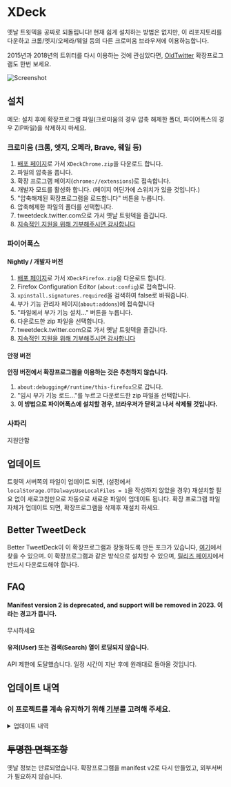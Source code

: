 # XDeck
옛날 트윗덱을 공짜로 되돌립니다!
현재 쉽게 설치하는 방법은 없지만, 이 리포지토리를 다운하고 크롬/엣지/오페라/웨일 등의 다른 크로미움 브라우저에 이용하능합니다.
  
2015년과 2018년의 트위터를 다시 이용하는 것에 관심있다면, [OldTwitter](https://github.com/RMOnft/OldTwitter) 확장프로그램도 한번 보세요.  
  
![Screenshot](https://lune.dimden.dev/9713d947d56.png)  

## 설치
메모: 설치 후에 확장프로그램 파일(크로미움의 경우 압축 해제한 폴더, 파이어폭스의 경우 ZIP파일)을 삭제하지 마세요.
### 크로미움 (크롬, 엣지, 오페라, Brave, 웨일 등) 
1. [배포 페이지](https://github.com/RMOnft/XDeck/releases)로 가서 `XDeckChrome.zip`을 다운로드 합니다.
2. 파일의 압축을 풉니다.
3. 확장 프로그램 페이지(``chrome://extensions``)로 접속합니다.
4. 개발자 모드를 활성화 합니다. (페이지 어딘가에 스위치가 있을 것입니다.)
5. "압축해제된 확장프로그램을 로드합니다" 버튼을 누릅니다.
6. 압축해제한 파일의 폴더를 선택합니다.
7. tweetdeck.twitter.com으로 가서 옛날 트윗덱을 즐깁니다.
8. [지속적인 지원을 위해 기부해주시면 감사합니다](https://www.patreon.com/dimdendev)

### 파이어폭스
#### Nightly / 개발자 버전
1. [배포 페이지](https://github.com/RMOnft/XDeck/releases)로 가서 `XDeckFirefox.zip`을 다운로드 합니다.
2. Firefox Configuration Editor (`about:config`)로 접속합니다.
3. `xpinstall.signatures.required`을 검색하여 false로 바꿔줍니다.
4. 부가 기능 관리자 페이지(``about:addons``)에 접속합니다
5. "파일에서 부가 기능 설치..." 버튼을 누릅니다.
6. 다운로드한 zip 파일을 선택합니다.
7. tweetdeck.twitter.com으로 가서 옛날 트윗덱을 즐깁니다.
8. [지속적인 지원을 위해 기부해주시면 감사합니다](https://www.patreon.com/dimdendev)

#### 안정 버전
**안정 버전에서 확장프로그램을 이용하는 것은 추천하지 않습니다.**
1. `about:debugging#/runtime/this-firefox`으로 갑니다.
2. "임시 부가 기능 로드..."를 누르고 다운로드한 zip 파일을 선택합니다.
3. **이 방법으로 파이어폭스에 설치할 경우, 브라우저가 닫히고 나서 삭제될 것입니다.**

### 사파리
지원안함

## 업데이트
트윗덱 서버쪽의 파일이 업데이트 되면, (설정에서 `localStorage.OTDalwaysUseLocalFiles = 1`을 작성하지 않았을 경우) 재설치할 필요 없이 새로고침만으로 자동으로 새로운 파일이 업데이트 됩니다.
확장 프로그램 파일 자체가 업데이트 되면, 확장프로그램을 삭제후 재설치 하세요.


## Better TweetDeck
Better TweetDeck이 이 확장프로그램과 장동하도록 만든 포크가 있습니다, [여기](https://github.com/RMOnft/BetterTweetDeck/)에서 찾을 수 있으며. 이 확장프로그램과 같은 방식으로 설치할 수 있으며, [릴리즈 페이지](https://github.com/RMOnft/BetterTweetDeck/releases)에서 반드시 다운로드해야 합나다.  
 
## FAQ
#### Manifest version 2 is deprecated, and support will be removed in 2023. 이라는 경고가 뜹니다.
무시하세요

#### 유저(User) 또는 검색(Search) 열이 로딩되지 않습니다.
API 제한에 도달했습니다. 일정 시간이 지난 후에 원래대로 돌아올 것입니다.
  

## 업데이트 내역
### 이 프로젝트를 계속 유지하기 위해 [기부](https://dimden.dev/donate/)를 고려해 주세요.
<details>
<summary>업데이트 내역</summary>

#### 3.1.8
* "북마크 트윗" 버튼 추가!
* 일식 심볼이 해시태그와 링크를 부수는 현상 수정
* 트윗 확장이 링크를 비활성화 하는 문제 해결
#### 3.1.7
* 리밋을 우회하는 설정이 추가되었습니다! 사용하려면:

![](https://github-production-user-asset-6210df.s3.amazonaws.com/26517362/269732181-f3eb8979-a452-4080-bc50-a96d1cc41ed6.png)
![](https://github-production-user-asset-6210df.s3.amazonaws.com/26517362/269732138-785187b2-fbdd-456f-b53e-007b9ab0b68f.png)

리밋 우회와 관련하여 유의해야 할 사항:
* 속도 제한을 받은 후에 우회를 활성화한 경우 XDeck은 작동하지만 웹의 Twitter는 한동안 속도 제한을 받을 수 있습니다.
* 분명히, 이것을 사용하는 것은 안하는 것보다 더 위험합니다. 자신의 위험을 무릅쓰고 사용해야 합니다.
* 한동안 테스트하지 않았기 때문에 실제로 장기적으로 잘 작동하는지 모릅니다. 한동안 이 설정을 활성화했지만 여전히 속도 제한이 있는 경우 모순적이게도 이 설정을 비활성화하면 속도 제한을 제거하는 데 도움이 될 수 있습니다(이론상 입니다)
기타 수정사항:
* 긴 리트윗이 올바르게 확장되지 않는 문제 해결
* 확장된 트윗의 끝에 있는 t.co 링크를 제거했습니다.
#### 3.1.6
* 일부 사용자에 대해 답장이 로드되지 않는 문제 해결.
#### 3.1.5
* 긴 텍스트 트윗을 위한 "트윗 확장" 버튼 추가
* "..."(3개의 점 기호)가 트윗의 시작과 끝에서 제거되는 문제 해결
* 트윗 길이 계산이 미스 해결(트윗-텍스트 라이브러리 업데이트)
#### 3.1.4
대부분 다 고쳤지만:
* 리밋 제한 우회가 더 이상 작동하지 않습니다
* 활동(Activity) 탭이 더 이상 작동하지 않습니다
알려진 문제:
* ~~트윗을 게시할 수 없음~~ 해결
* ~~리트윗이 작동하지 않음~~ 해결
* ~~삭제가 작동하지 않음~~ 해결
* ~~답장이 제대로 표시되지 않음~~ 해결
* ~~인용 트윗에 인용 트윗이 포함되지 않음~~ 해결
#### 3.1.3
답장 해결
#### 3.1.2
트윗 삭제 해결
#### 3.1.1
트윗 해결
#### 3.1.0
katabame/main과 분기 병합
readme 수정
#### 3.0.8
이 버전은 요청에 가로채기를 추가했습니다. 일반 트위터의 요청을 리버스앤지니어링 하여서, 일반 트위터에서 사용하는 해당 요청을 찾을 수 있었습니다. 이제 트윗댁이 종료 API를 사용하려고 하면, 요청이 새 엔드포인트로 리다이렉트 되고, 결과가 옛날 포멧으로 변환됩니다.

이것은 유저(User)와 검색(Search)열을 고칩니다. 저는 더 많은 API가 고장날 것으로 예상합니다. API가 고장나면 작동하는 API로 교체하는 것을 계속 할 것입니다. 제가 작성하는 요청은 일반 트위터 요청과 동일하므로 안전하다는 것을 명심하십시오. 유저 및 검색 열은 이제 속도제한의 영향을 받습니다. 해당 열이 로드되지 않으면 F12를 누른 뒤, 콘솔(Console)탭으로 가서 `localStorage.abuseAPIkeys = '1'`을 작성한 뒤 엔터를 누르세요. 이렇게 하면 리밋이 두 배로 늘어납니다.

BetterTweetDeck을 설치하셨다면 xdeck V3에 작동하도록 수정한 [새로운 업데이트](https://github.com/RMOnft/BetterTweetDeck/releases/tag/v4.11.1)가 있습니다.
#### 3.0.7
main 분기 병합
  
#### 3.0.6
로그 제거
#### 3.0.5
버전 업데이트
#### 3.0.4
리밋을 2배로 늘립니다.
#### 3.0.3
고정된 트윗을 보여줍니다(만약에 최신에 있을 경우)
#### 3.0.2
여러 유저의 타임라인이 주계정만 보여주는 문제를 해결했습니다.
#### 3.0.1
버전 충돌
#### 3.0.0
리퍼러 제거
#### 2.0.5
2.0.4의 문제가 파이어폭스에서 여전히 발생하는 문제를 해결했습니다.
#### 2.0.4
신트윗덱이 종종 구트윗덱과 같이 뜨는 문제를 해결했습니다.
#### 2.0.3
manifest V2가 파이어폭스에서 작동안하는 문제를 해결했습니다.
#### 2.0.2
문서를 클릭할 수 없는 현상을 수정하였습니다.
#### 2.0.1
신트윗덱의 head와 body를 제거합니다.
#### 2.0.0
이 버전부터 manifest V2를 사용하여 별도의 서버가 필요하지 않습니다.
#### 1.0.2
효과 있을듯?
</details>

## ~~투명한 면책조항~~
옛날 정보는 만료되었습니다.
확장프로그램을 manifest v2로 다시 만들었고, 외부서버가 필요하지 않습니다.

